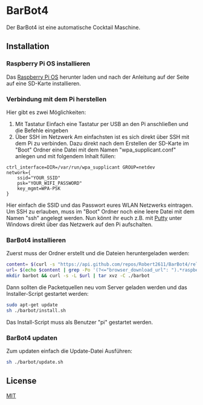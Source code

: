 # BarBot4
Der BarBot4 ist eine automatische Cocktail Maschine.

## Installation

### Raspberry Pi OS installieren
Das [Raspberry Pi OS](https://www.raspberrypi.org/downloads/) herunter laden und nach der Anleitung auf der Seite auf eine SD-Karte installieren.
### Verbindung mit dem Pi herstellen
Hier gibt es zwei Möglichkeiten:
1. Mit Tastatur
Einfach eine Tastatur per USB an den Pi anschließen und die Befehle eingeben
2. Über SSH im Netzwerk
Am einfachsten ist es sich direkt über SSH mit dem Pi zu verbinden.
Dazu direkt nach dem Erstellen der SD-Karte im "Boot" Ordner eine Datei mit dem Namen "wpa_supplicant.conf" anlegen und mit folgendem Inhalt füllen:
```text
ctrl_interface=DIR=/var/run/wpa_supplicant GROUP=netdev
network={
    ssid="YOUR_SSID"
    psk="YOUR_WIFI_PASSWORD"
    key_mgmt=WPA-PSK
}
```
Hier einfach die SSID und das Passwort eures WLAN Netzwerks eintragen.
Um SSH zu erlauben, muss im "Boot" Ordner noch eine leere Datei mit dem Namen "ssh" angelegt werden.
Nun könnt ihr euch z.B. mit [Putty](https://www.putty.org/) unter Windows direkt über das Netzwerk auf den Pi aufschalten.
### BarBot4 installieren
Zuerst muss der Ordner erstellt und die Dateien heruntergeladen werden:
```bash
content= $(curl -s "https://api.github.com/repos/Robert2611/BarBot4/releases/latest")
url= $(echo $content | grep -Po '(?<="browser_download_url": ").*raspberry.tar.gz(?=")')
mkdir barbot && curl -s -L $url | tar xvz -C ./barbot
```
Dann sollten die Packetquellen neu vom Server geladen werden und das Installer-Script gestartet werden:
```bash
sudo apt-get update
sh ./barbot/install.sh
```
Das Install-Script muss als Benutzer "pi" gestartet werden.
### BarBot4 updaten
Zum updaten einfach die Update-Datei Ausführen:
```bash
sh ./barbot/update.sh
```
## License
[MIT](https://choosealicense.com/licenses/mit/)
